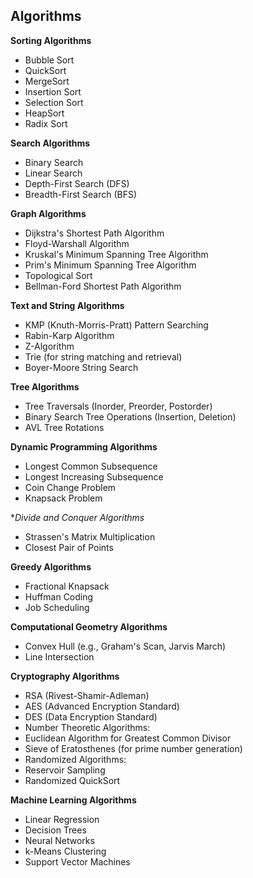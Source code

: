 <h2>Algorithms</h2>

**Sorting Algorithms**

- Bubble Sort
- QuickSort
- MergeSort
- Insertion Sort
- Selection Sort
- HeapSort
- Radix Sort

**Search Algorithms**

- Binary Search
- Linear Search
- Depth-First Search (DFS)
- Breadth-First Search (BFS)

**Graph Algorithms**

- Dijkstra's Shortest Path Algorithm
- Floyd-Warshall Algorithm
- Kruskal's Minimum Spanning Tree Algorithm
- Prim's Minimum Spanning Tree Algorithm
- Topological Sort
- Bellman-Ford Shortest Path Algorithm

**Text and String Algorithms**

- KMP (Knuth-Morris-Pratt) Pattern Searching
- Rabin-Karp Algorithm
- Z-Algorithm
- Trie (for string matching and retrieval)
- Boyer-Moore String Search

**Tree Algorithms**

- Tree Traversals (Inorder, Preorder, Postorder)
- Binary Search Tree Operations (Insertion, Deletion)
- AVL Tree Rotations

**Dynamic Programming Algorithms**

- Longest Common Subsequence
- Longest Increasing Subsequence
- Coin Change Problem
- Knapsack Problem


**Divide and Conquer Algorithms*

- Strassen's Matrix Multiplication
- Closest Pair of Points

**Greedy Algorithms**

- Fractional Knapsack
- Huffman Coding
- Job Scheduling

**Computational Geometry Algorithms**

- Convex Hull (e.g., Graham's Scan, Jarvis March)
- Line Intersection

**Cryptography Algorithms**

- RSA (Rivest-Shamir-Adleman)
- AES (Advanced Encryption Standard)
- DES (Data Encryption Standard)
- Number Theoretic Algorithms:
- Euclidean Algorithm for Greatest Common Divisor
- Sieve of Eratosthenes (for prime number generation)
- Randomized Algorithms:
- Reservoir Sampling
- Randomized QuickSort

**Machine Learning Algorithms**
- Linear Regression
- Decision Trees
- Neural Networks
- k-Means Clustering
- Support Vector Machines